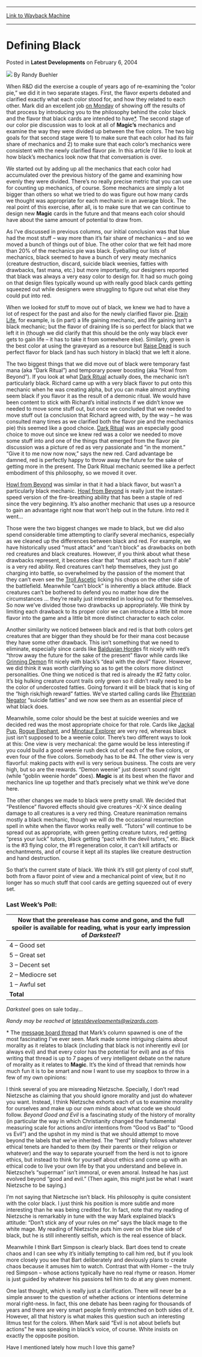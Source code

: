 
---
[Link to Wayback Machine](https://web.archive.org/web/20210228060543/https://magic.wizards.com/en/articles/archive/latest-developments/defining-black-2004-02-06-0)

[_metadata_:author]:- "Randy Buehler"
[_metadata_:description]:- "When R&D did the exercise a couple of years ago of re-examining the “color pie,” we did it in two separate stages. First, the flavor experts debated and clarified exactly what each color stood for, and how they related to each other. Mark did an excellent job on Monday of showing off the results of that process by introducing you to the philosophy behind the color black and"
[_metadata_:generator]:- "Drupal 7 (http://drupal.org)"
[_metadata_:node]:- "620861"
[_metadata_:publish_date]:- "2004-02-06"
[_metadata_:source]:- "div-main-content"
[_metadata_:title]:- "Defining Black"
[_metadata_:wayback_capture_timestamp]:- "2021-02-28 06:05:43"
[_metadata_:wayback_raw_url]:- "https://web.archive.org/web/20210228060543id_/https://magic.wizards.com/en/articles/archive/latest-developments/defining-black-2004-02-06-0"
[_metadata_:wayback_url]:- "https://magic.wizards.com/en/articles/archive/latest-developments/defining-black-2004-02-06-0"
---


Defining Black
==============



 Posted in **Latest Developments**
 on February 6, 2004 






![](https://media.magic.wizards.com/styles/auth_small/public/images/person/Headshot%209-2014_3.jpg)
By Randy Buehler












When R&D did the exercise a couple of years ago of re-examining the “color pie,” we did it in two separate stages. First, the flavor experts debated and clarified exactly what each color stood for, and how they related to each other. Mark did an excellent job [on Monday](/en/articles/archive/making-magic/black-2004-02-02) of showing off the results of that process by introducing you to the philosophy behind the color black and the flavor that black cards are intended to have[\*](#footnote). The second stage of our color pie discussion was to look at all of **Magic’s** mechanics and examine the way they were divided up between the five colors. The two big goals for that second stage were 1) to make sure that each color had its fair share of mechanics and 2) to make sure that each color’s mechanics were consistent with the newly clarified flavor pie. In this article I’d like to look at how black’s mechanics look now that that conversation is over.


We started out by adding up all the mechanics that each color had accumulated over the previous history of the game and examining how evenly they were divided. There’s no really precise metric that you can use for counting up mechanics, of course. Some mechanics are simply a lot bigger than others so what we tried to do was figure out how many cards we thought was appropriate for each mechanic in an average block. The real point of this exercise, after all, is to make sure that we can continue to design new **Magic** cards in the future and that means each color should have about the same amount of potential to draw from.


As I’ve discussed in previous columns, our initial conclusion was that blue had the most stuff – way more than it’s fair share of mechanics – and so we moved a bunch of things out of blue. The other color that we felt had more than 20% of the mechanics pie was black. Eyeballing our lists of mechanics, black seemed to have a bunch of very meaty mechanics (creature destruction, discard, suicide black weenies, fatties with drawbacks, fast mana, etc.) but more importantly, our designers reported that black was always a very easy color to design for. It had so much going on that design files typically wound up with really good black cards getting squeezed out while designers were struggling to figure out what else they could put into red.


When we looked for stuff to move out of black, we knew we had to have a lot of respect for the past and also for the newly clarified flavor pie. [Drain Life](http://gatherer.wizards.com/Pages/Card/Details.aspx?name=Drain+Life), for example, is (in part) a life gaining mechanic, and life gaining isn’t a black mechanic; but the flavor of draining life is so perfect for black that we left it in (though we did clarify that this should be the only way black ever gets to gain life – it has to take it from somewhere else). Similarly, green is the best color at using the graveyard as a resource but [Raise Dead](http://gatherer.wizards.com/Pages/Card/Details.aspx?name=Raise+Dead) is such perfect flavor for black (and has such history in black) that we left it alone.


The two biggest things that we did move out of black were temporary fast mana (aka “Dark Ritual”) and temporary power boosting (aka “Howl from Beyond”). If you look at what [Dark Ritual](http://gatherer.wizards.com/Pages/Card/Details.aspx?name=Dark+Ritual) actually does, the mechanic isn’t particularly black. Richard came up with a very black flavor to put onto this mechanic when he was creating alpha, but you can make almost anything seem black if you flavor it as the result of a demonic ritual. We would have been content to stick with Richard’s initial instincts if we didn’t know we needed to move some stuff out, but once we concluded that we needed to move stuff out (a conclusion that Richard agreed with, by the way – he was consulted many times as we clarified both the flavor pie and the mechanics pie) this seemed like a good choice. [Dark Ritual](http://gatherer.wizards.com/Pages/Card/Details.aspx?name=Dark+Ritual) was an especially good choice to move out since we knew red was a color we needed to move some stuff into and one of the things that emerged from the flavor pie discussion was a picture of red as very passionate and “in the moment.” “Give it to me now now now,” says the new red. Card advantage be damned, red is perfectly happy to throw away the future for the sake of getting more in the present. The Dark Ritual mechanic seemed like a perfect embodiment of this philosophy, so we moved it over.


[Howl from Beyond](http://gatherer.wizards.com/Pages/Card/Details.aspx?name=Howl+from+Beyond) was similar in that it had a black flavor, but wasn’t a particularly black mechanic. [Howl from Beyond](http://gatherer.wizards.com/Pages/Card/Details.aspx?name=Howl+from+Beyond) is really just the instant-speed version of the fire-breathing ability that has been a staple of red since the very beginning. It’s also another mechanic that uses up a resource to gain an advantage right now that won’t help out in the future. Into red it went…


Those were the two biggest changes we made to black, but we did also spend considerable time attempting to clarify several mechanics, especially as we cleaned up the differences between black and red. For example, we have historically used “must attack” and “can’t block” as drawbacks on both red creatures and black creatures. However, if you think about what these drawbacks represent, it becomes clear that “must attack each turn if able” is a very red ability. Red creatures can’t help themselves, they just go charging into battle, so overwhelmed by the passion of the moment that they can’t even see the [Troll Ascetic](http://gatherer.wizards.com/Pages/Card/Details.aspx?name=Troll+Ascetic) licking his chops on the other side of the battlefield. Meanwhile “can’t block” is inherently a black attitude. Black creatures can’t be bothered to defend you no matter how dire the circumstances … they’re really just interested in looking out for themselves. So now we’ve divided those two drawbacks up appropriately. We think by limiting each drawback to its proper color we can introduce a little bit more flavor into the game and a little bit more distinct character to each color.


Another similarity we noticed between black and red is that both colors get creatures that are bigger than they should be for their mana cost because they have some other drawback. This isn’t something that we need to eliminate, especially since cards like [Balduvian Horde](http://gatherer.wizards.com/Pages/Card/Details.aspx?name=Balduvian+Horde)s fit nicely with red’s “throw away the future for the sake of the present” flavor while cards like [Grinning Demon](http://gatherer.wizards.com/Pages/Card/Details.aspx?name=Grinning+Demon) fit nicely with black’s “deal with the devil” flavor. However, we did think it was worth clarifying so as to get the colors more distinct personalities. One thing we noticed is that red is already the #2 fatty color. It’s big hulking creature count trails only green so it didn’t really need to be the color of undercosted fatties. Going forward it will be black that is king of the “high risk/high reward” fatties. We’ve started calling cards like [Phyrexian Negator](http://gatherer.wizards.com/Pages/Card/Details.aspx?name=Phyrexian+Negator) “suicide fatties” and we now see them as an essential piece of what black does.


Meanwhile, some color should be the best at suicide weenies and we decided red was the most appropriate choice for that role. Cards like [Jackal Pup](http://gatherer.wizards.com/Pages/Card/Details.aspx?name=Jackal+Pup), [Rogue Elephant](http://gatherer.wizards.com/Pages/Card/Details.aspx?name=Rogue+Elephant), and [Minotaur Explorer](http://gatherer.wizards.com/Pages/Card/Details.aspx?name=Minotaur+Explorer) are very red, whereas black just isn’t supposed to be a weenie color. There’s two different ways to look at this: One view is very mechanical: the game would be less interesting if you could build a good weenie rush deck out of each of the five colors, or even four of the five colors. Somebody has to be #4. The other view is very flavorful: making pacts with evil is very serious business. The costs are very high, but so are the rewards. “Demon weenie” just doesn’t sound right (while “goblin weenie horde” does). **Magic** is at its best when the flavor and mechanics line up together and that’s precisely what we think we’ve done here.


The other changes we made to black were pretty small. We decided that “Pestilence” flavored effects should give creatures –X/-X since dealing damage to all creatures is a very red thing. Creature reanimation remains mostly a black mechanic, though we will do the occasional resurrection spell in white when the flavor works really well. “Tutors” will continue to be spread out as appropriate, with green getting creature tutors, red getting “press your luck” tutors, black getting “pact with the devil tutors,” etc. Black is the #3 flying color, the #1 regeneration color, it can’t kill artifacts or enchantments, and of course it kept all its staples like creature destruction and hand destruction.


So that’s the current state of black. We think it’s still got plenty of cool stuff, both from a flavor point of view and a mechanical point of view, but it no longer has so much stuff that cool cards are getting squeezed out of every set.


### Last Week’s Poll:




| **Now that the prerelease has come and gone, and the full spoiler is available for reading, what is your early impression of *Darksteel*?** |
| --- |
| 4 – Good set | 4493 | 39.1% |
| 5 – Great set | 3073 | 26.8% |
| 3 – Decent set | 2362 | 20.6% |
| 2 – Mediocre set | 1011 | 8.8% |
| 1 – Awful set | 541 | 4.7% |
| **Total** | **11480** | **100.0%** |

*Darksteel* goes on sale today...


*Randy may be reached at latestdevelopments@wizards.com.*



\* The [message board thread](http://boards1.wizards.com/showthread.php?s=&threadid=173779) that Mark’s column spawned is one of the most fascinating I’ve ever seen. Mark made some intriguing claims about morality as it relates to black (including that black is not inherently evil (or always evil) and that every color has the potential for evil) and as of this writing that thread is up to 7 pages of very intelligent debate on the nature of morality as it relates to **Magic**. It’s the kind of thread that reminds how much fun it is to be smart and now I want to use my soapbox to throw in a few of my own opinions:


I think several of you are misreading Nietzsche. Specially, I don’t read Nietzsche as claiming that you should ignore morality and just do whatever you want. Instead, I think Nietzsche exhorts each of us to examine morality for ourselves and make up our own minds about what code we should follow. *Beyond Good and Evil* is a fascinating study of the history of morality (in particular the way in which Christianity changed the fundamental measuring scale for actions and/or intentions from “Good vs Bad” to “Good vs Evil”) and the upshot in my mind is that we should attempt to move beyond the labels that we’ve inherited. The “herd” blindly follows whatever ethical tenets are handed to them (by their parents or their religion or whatever) and the way to separate yourself from the herd is not to ignore ethics, but instead to think for yourself about ethics and come up with an ethical code to live your own life by that you understand and believe in. Nietzsche’s “superman” isn’t immoral, or even amoral. Instead he has just evolved beyond “good and evil.” (Then again, this might just be what I want Nietzsche to be saying.)


I’m not saying that Nietzsche isn’t black. His philosophy is quite consistent with the color black. I just think his position is more subtle and more interesting than he was being credited for. In fact, note that my reading of Nietzsche is remarkably in tune with the way Mark explained black’s attitude: “Don’t stick any of your rules on me” says the black mage to the white mage. My reading of Nietzsche puts him over on the blue side of black, but he is still inherently selfish, which is the real essence of black.


Meanwhile I think Bart Simpson is clearly black. Bart does tend to create chaos and I can see why it’s initially tempting to call him red, but if you look more closely you see that Bart deliberately and deviously plans to create chaos because it amuses him to watch. Contrast that with Homer – the truly red Simpson – whose actions typically have no real rhyme or reason. Homer is just guided by whatever his passions tell him to do at any given moment.


One last thought, which is really just a clarification. There will never be a simple answer to the question of whether actions or intentions determine moral right-ness. In fact, this one debate has been raging for thousands of years and there are very smart people firmly entrenched on both sides of it. However, all that history is what makes this question such an interesting litmus test for the colors. When Mark said “Evil is not about beliefs but actions” he was speaking in black’s voice, of course. White insists on exactly the opposite position.


Have I mentioned lately how much I love this game?









